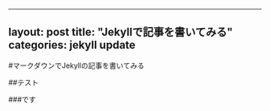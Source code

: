 -----
layout: post
title: "Jekyllで記事を書いてみる"
categories: jekyll update
------

#マークダウンでJekyllの記事を書いてみる

##テスト


###です


